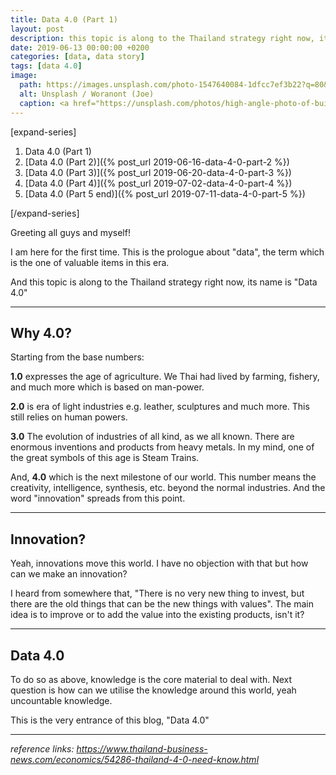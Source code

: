```yaml
---
title: Data 4.0 (Part 1)
layout: post
description: this topic is along to the Thailand strategy right now, its name is "Data 4.0."
date: 2019-06-13 00:00:00 +0200
categories: [data, data story]
tags: [data 4.0]
image: 
  path: https://images.unsplash.com/photo-1547640084-1dfcc7ef3b22?q=80&w=1118&auto=format&fit=crop&ixlib=rb-4.0.3&ixid=M3wxMjA3fDB8MHxwaG90by1wYWdlfHx8fGVufDB8fHx8fA%3D%3D
  alt: Unsplash / Woranont (Joe)
  caption: <a href="https://unsplash.com/photos/high-angle-photo-of-buildings-BvNNxnzds4U">Unsplash / Waranont (Joe)</a>
---
```


[expand-series]

  1. Data 4.0 (Part 1)
  1. [Data 4.0 (Part 2)]({% post_url 2019-06-16-data-4-0-part-2 %})
  1. [Data 4.0 (Part 3)]({% post_url 2019-06-20-data-4-0-part-3 %})
  1. [Data 4.0 (Part 4)]({% post_url 2019-07-02-data-4-0-part-4 %})
  1. [Data 4.0 (Part 5 end)]({% post_url 2019-07-11-data-4-0-part-5 %})

[/expand-series]

Greeting all guys and myself!

I am here for the first time. This is the prologue about "data", the term which is the one of valuable items in this era.

And this topic is along to the Thailand strategy right now, its name is "Data 4.0"

---

## Why 4.0?

Starting from the base numbers:

**1.0** expresses the age of agriculture. We Thai had lived by farming, fishery, and much more which is based on man-power.

**2.0** is era of light industries e.g. leather, sculptures and much more. This still relies on human powers.

**3.0** The evolution of industries of all kind, as we all known. There are enormous inventions and products from heavy metals. In my mind, one of the great symbols of this age is Steam Trains.

And, **4.0** which is the next milestone of our world. This number means the creativity, intelligence, synthesis, etc. beyond the normal industries. And the word "innovation" spreads from this point.

---

## Innovation?

Yeah, innovations move this world. I have no objection with that but how can we make an innovation?

I heard from somewhere that, "There is no very new thing to invest, but there are the old things that can be the new things with values". The main idea is to improve or to add the value into the existing products, isn't it?

---

## Data 4.0

To do so as above, knowledge is the core material to deal with. Next question is how can we utilise the knowledge around this world, yeah uncountable knowledge.

This is the very entrance of this blog, "Data 4.0"

---

*reference links: <https://www.thailand-business-news.com/economics/54286-thailand-4-0-need-know.html>*
